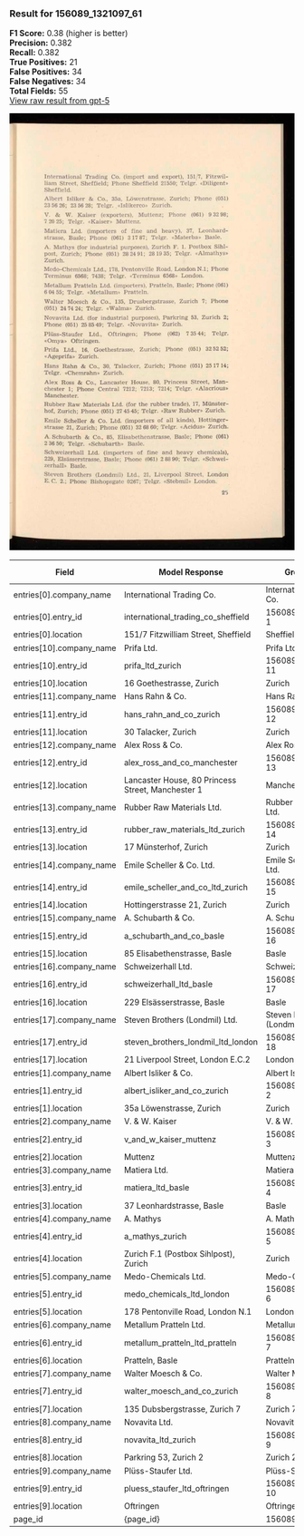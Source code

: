 ### Result for 156089_1321097_61
**F1 Score:** 0.38 (higher is better)<br>**Precision:** 0.382<br>**Recall:** 0.382<br>**True Positives:** 21<br>**False Positives:** 34<br>**False Negatives:** 34<br>**Total Fields:** 55<br>[View raw result from gpt-5](https://github.com/RISE-UNIBAS/humanities_data_benchmark/blob/main/results/2025-10-28/T0348/request_T0348_156089_1321097_61.json)

<img src="https://github.com/RISE-UNIBAS/humanities_data_benchmark/blob/main/benchmarks/company_lists/images/156089_1321097_61.jpg?raw=true" alt="156089_1321097_61" width="600px">

| Field | Model Response | Ground Truth | Fuzzy Score | Match |
|-------|----------------|--------------|-------------|-------|
| entries[0].company_name | International Trading Co. | International Trading Co. | 1.000 | ✅ |
| entries[0].entry_id | international_trading_co_sheffield | 156089_1321097_61-1 | 0.075 | ❌ |
| entries[0].location | 151/7 Fitzwilliam Street, Sheffield | Sheffield | 0.409 | ❌ |
| entries[10].company_name | Prifa Ltd. | Prifa Ltd. | 1.000 | ✅ |
| entries[10].entry_id | prifa_ltd_zurich | 156089_1321097_61-11 | 0.111 | ❌ |
| entries[10].location | 16 Goethestrasse, Zurich | Zurich | 0.400 | ❌ |
| entries[11].company_name | Hans Rahn & Co. | Hans Rahn & Co. | 1.000 | ✅ |
| entries[11].entry_id | hans_rahn_and_co_zurich | 156089_1321097_61-12 | 0.093 | ❌ |
| entries[11].location | 30 Talacker, Zurich | Zurich | 0.480 | ❌ |
| entries[12].company_name | Alex Ross & Co. | Alex Ross & Co. | 1.000 | ✅ |
| entries[12].entry_id | alex_ross_and_co_manchester | 156089_1321097_61-13 | 0.085 | ❌ |
| entries[12].location | Lancaster House, 80 Princess Street, Manchester 1 | Manchester 1 | 0.393 | ❌ |
| entries[13].company_name | Rubber Raw Materials Ltd. | Rubber Raw Materials Ltd. | 1.000 | ✅ |
| entries[13].entry_id | rubber_raw_materials_ltd_zurich | 156089_1321097_61-14 | 0.078 | ❌ |
| entries[13].location | 17 Münsterhof, Zurich | Zurich | 0.444 | ❌ |
| entries[14].company_name | Emile Scheller & Co. Ltd. | Emile Scheller & Co. Ltd. | 1.000 | ✅ |
| entries[14].entry_id | emile_scheller_and_co_ltd_zurich | 156089_1321097_61-15 | 0.077 | ❌ |
| entries[14].location | Hottingerstrasse 21, Zurich | Zurich | 0.364 | ❌ |
| entries[15].company_name | A. Schubarth & Co. | A. Schubarth & Co. | 1.000 | ✅ |
| entries[15].entry_id | a_schubarth_and_co_basle | 156089_1321097_61-16 | 0.091 | ❌ |
| entries[15].location | 85 Elisabethenstrasse, Basle | Basle | 0.303 | ❌ |
| entries[16].company_name | Schweizerhall Ltd. | Schweizerhall Ltd. | 1.000 | ✅ |
| entries[16].entry_id | schweizerhall_ltd_basle | 156089_1321097_61-17 | 0.093 | ❌ |
| entries[16].location | 229 Elsässerstrasse, Basle | Basle | 0.323 | ❌ |
| entries[17].company_name | Steven Brothers (Londmil) Ltd. | Steven Brothers (Londmil) Ltd. | 1.000 | ✅ |
| entries[17].entry_id | steven_brothers_londmil_ltd_london | 156089_1321097_61-18 | 0.074 | ❌ |
| entries[17].location | 21 Liverpool Street, London E.C.2 | London E. C. 2. | 0.500 | ❌ |
| entries[1].company_name | Albert Isliker & Co. | Albert Isliker & Co. | 1.000 | ✅ |
| entries[1].entry_id | albert_isliker_and_co_zurich | 156089_1321097_61-2 | 0.085 | ❌ |
| entries[1].location | 35a Löwenstrasse, Zurich | Zurich | 0.400 | ❌ |
| entries[2].company_name | V. & W. Kaiser | V. & W. Kaiser | 1.000 | ✅ |
| entries[2].entry_id | v_and_w_kaiser_muttenz | 156089_1321097_61-3 | 0.098 | ❌ |
| entries[2].location | Muttenz | Muttenz | 1.000 | ✅ |
| entries[3].company_name | Matiera Ltd. | Matiera Ltd. | 1.000 | ✅ |
| entries[3].entry_id | matiera_ltd_basle | 156089_1321097_61-4 | 0.111 | ❌ |
| entries[3].location | 37 Leonhardstrasse, Basle | Basle | 0.333 | ❌ |
| entries[4].company_name | A. Mathys | A. Mathys | 1.000 | ✅ |
| entries[4].entry_id | a_mathys_zurich | 156089_1321097_61-5 | 0.118 | ❌ |
| entries[4].location | Zurich F.1 (Postbox Sihlpost), Zurich | Zurich | 0.279 | ❌ |
| entries[5].company_name | Medo-Chemicals Ltd. | Medo-Chemicals Ltd. | 1.000 | ✅ |
| entries[5].entry_id | medo_chemicals_ltd_london | 156089_1321097_61-6 | 0.091 | ❌ |
| entries[5].location | 178 Pentonville Road, London N.1 | London N.1 | 0.476 | ❌ |
| entries[6].company_name | Metallum Pratteln Ltd. | Metallum Pratteln Ltd. | 1.000 | ✅ |
| entries[6].entry_id | metallum_pratteln_ltd_pratteln | 156089_1321097_61-7 | 0.082 | ❌ |
| entries[6].location | Pratteln, Basle | Pratteln, Basle | 1.000 | ✅ |
| entries[7].company_name | Walter Moesch & Co. | Walter Moesch & Co. | 1.000 | ✅ |
| entries[7].entry_id | walter_moesch_and_co_zurich | 156089_1321097_61-8 | 0.087 | ❌ |
| entries[7].location | 135 Dubsbergstrasse, Zurich 7 | Zurich 7 | 0.432 | ❌ |
| entries[8].company_name | Novavita Ltd. | Novavita Ltd. | 1.000 | ✅ |
| entries[8].entry_id | novavita_ltd_zurich | 156089_1321097_61-9 | 0.105 | ❌ |
| entries[8].location | Parkring 53, Zurich 2 | Zurich 2 | 0.552 | ❌ |
| entries[9].company_name | Plüss-Staufer Ltd. | Plüss-Staufer Ltd. | 1.000 | ✅ |
| entries[9].entry_id | pluess_staufer_ltd_oftringen | 156089_1321097_61-10 | 0.083 | ❌ |
| entries[9].location | Oftringen | Oftringen | 1.000 | ✅ |
| page_id | {page_id} | 156089_1321097_61 | 0.077 | ❌ |

